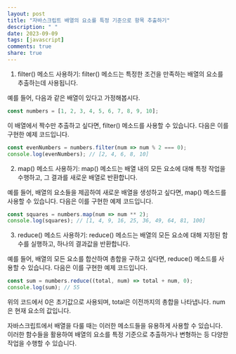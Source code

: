 ```yaml
---
layout: post
title: "자바스크립트 배열의 요소를 특정 기준으로 항목 추출하기"
description: " "
date: 2023-09-09
tags: [javascript]
comments: true
share: true
---
```


1. filter() 메소드 사용하기:
filter() 메소드는 특정한 조건을 만족하는 배열의 요소를 추출하는데 사용됩니다.

예를 들어, 다음과 같은 배열이 있다고 가정해봅시다.

```javascript
const numbers = [1, 2, 3, 4, 5, 6, 7, 8, 9, 10];
```

이 배열에서 짝수만 추출하고 싶다면, filter() 메소드를 사용할 수 있습니다. 다음은 이를 구현한 예제 코드입니다.

```javascript
const evenNumbers = numbers.filter(num => num % 2 === 0);
console.log(evenNumbers); // [2, 4, 6, 8, 10]
```

2. map() 메소드 사용하기:
map() 메소드는 배열 내의 모든 요소에 대해 특정 작업을 수행하고, 그 결과를 새로운 배열로 반환합니다.

예를 들어, 배열의 요소들을 제곱하여 새로운 배열을 생성하고 싶다면, map() 메소드를 사용할 수 있습니다. 다음은 이를 구현한 예제 코드입니다.

```javascript
const squares = numbers.map(num => num ** 2);
console.log(squares); // [1, 4, 9, 16, 25, 36, 49, 64, 81, 100]
```

3. reduce() 메소드 사용하기:
reduce() 메소드는 배열의 모든 요소에 대해 지정된 함수를 실행하고, 하나의 결과값을 반환합니다.

예를 들어, 배열의 모든 요소를 합산하여 총합을 구하고 싶다면, reduce() 메소드를 사용할 수 있습니다. 다음은 이를 구현한 예제 코드입니다.

```javascript
const sum = numbers.reduce((total, num) => total + num, 0);
console.log(sum); // 55
```

위의 코드에서 0은 초기값으로 사용되며, total은 이전까지의 총합을 나타냅니다. num은 현재 요소의 값입니다.

자바스크립트에서 배열을 다룰 때는 이러한 메소드들을 유용하게 사용할 수 있습니다. 이러한 함수들을 활용하여 배열의 요소를 특정 기준으로 추출하거나 변형하는 등 다양한 작업을 수행할 수 있습니다.